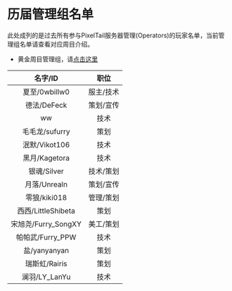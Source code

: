 # 历届管理组名单

此处成列的是过去所有参与PixelTail服务器管理(Operators)的玩家名单，当前管理组名单请查看对应周目介绍。

- 黄金周目管理组，请[点击这里](/gold/intro/#黄金周目的管理组成员)

|名字/ID|职位|
| :----------------: | :----------------: |
|夏至/0wbillw0|服主/技术|
|德法/DeFeck|策划/宣传|
|ww|技术|
|毛毛龙/sufurry|策划|
|泯默/Vikot106|技术|
|黑月/Kagetora|技术|
|银魂/Silver|技术/策划|
|月落/Unrealn|策划/宣传|
|零狼/kiki018|管理/策划|
|西西/LittleShibeta|策划|
|宋旭尧/Furry_SongXY|美工/策划|
|帕帕武/Furry_PPW|技术|
|盐/yanyanyan|策划|
|瑞斯虹/Rairis|策划|
|澜羽/LY_LanYu|技术|
